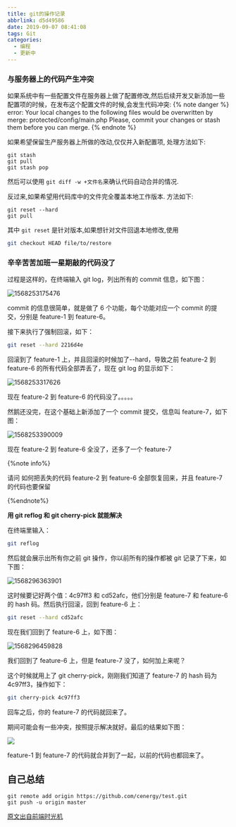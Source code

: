 ```yaml
---
title: git的操作记录
abbrlink: d5d49586
date: 2019-09-07 08:41:08
tags: Git
categories:
  - 编程
  - 更新中
---
```


### 与服务器上的代码产生冲突

如果系统中有一些配置文件在服务器上做了配置修改,然后后续开发又新添加一些配置项的时候，在发布这个配置文件的时候,会发生代码冲突:
{% note danger %}
error: Your local changes to the following files would be overwritten by merge:
protected/config/main.php
Please, commit your changes or stash them before you can merge.
{% endnote %}

如果希望保留生产服务器上所做的改动,仅仅并入新配置项, 处理方法如下:

<!--more-->

```
git stash
git pull
git stash pop
```

然后可以使用 `git diff -w +文件名`来确认代码自动合并的情况.

反过来,如果希望用代码库中的文件完全覆盖本地工作版本. 方法如下:

```
git reset --hard
git pull
```

其中 `git reset` 是针对版本,如果想针对文件回退本地修改,使用

```bash
git checkout HEAD file/to/restore
```

### 辛辛苦苦加班一星期敲的代码没了

过程是这样的，在终端输入 git log，列出所有的 commit 信息，如下图：

![1568253175476](git%E7%9A%84%E6%93%8D%E4%BD%9C%E8%AE%B0%E5%BD%95/1568253175476.png)

commit 的信息很简单，就是做了 6 个功能，每个功能对应一个 commit 的提交，分别是 feature-1 到 feature-6。

接下来执行了强制回滚，如下：

```bash
git reset --hard 2216d4e
```

回滚到了 feature-1 上，并且回滚的时候加了--hard，导致之前 feature-2 到 feature-6 的所有代码全部弄丢了，现在 git log 的显示如下：

![1568253317626](git%E7%9A%84%E6%93%8D%E4%BD%9C%E8%AE%B0%E5%BD%95/1568253317626.png)

现在 feature-2 到 feature-6 的代码没了。。。。。

然鹅还没完，在这个基础上新添加了一个 commit 提交，信息叫 feature-7，如下图：

![1568253390009](git%E7%9A%84%E6%93%8D%E4%BD%9C%E8%AE%B0%E5%BD%95/1568253390009.png)

现在 feature-2 到 feature-6 全没了，还多了一个 feature-7

{%note info%}

请问 如何把丢失的代码 feature-2 到 feature-6 全部恢复回来，并且 feature-7 的代码也要保留

{%endnote%}

**用 git reflog 和 git cherry-pick 就能解决**

在终端里输入：

```bash
git reflog
```

然后就会展示出所有你之前 git 操作，你以前所有的操作都被 git 记录了下来，如下图：

![1568296363901](git的操作记录/1568296363901.png)

这时候要记好两个值：4c97ff3 和 cd52afc，他们分别是 feature-7 和 feature-6 的 hash 码。然后执行回滚，回到 feature-6 上：

```bash
git reset --hard cd52afc
```

现在我们回到了 feature-6 上，如下图：

![1568296459828](git的操作记录/1568296459828.png)

我们回到了 feature-6 上，但是 feature-7 没了，如何加上来呢？

这个时候就用上了 git cherry-pick，刚刚我们知道了 feature-7 的 hash 码为 4c97ff3，操作如下：

```bash
git cherry-pick 4c97ff3
```

回车之后，你的 feature-7 的代码就回来了。

期间可能会有一些冲突，按照提示解决就好。最后的结果如下图：

![](git的操作记录/169d3f52baa26b7e.png)

feature-1 到 feature-7 的代码就合并到了一起，以前的代码也都回来了。

## 自己总结

```shell
git remote add origin https://github.com/cenergy/test.git
git push -u origin master
```



[原文出自前端时光机](https://juejin.im/post/5cbd82165188250a926108bd?utm_source=gold_browser_extension)
